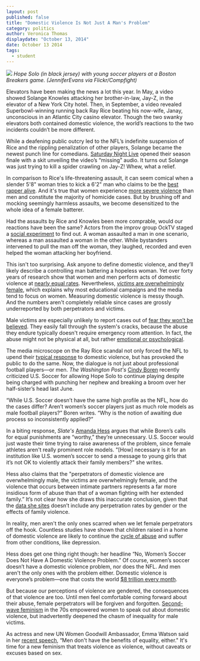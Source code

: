 ```yaml
---
layout: post
published: false
title: "Domestic Violence Is Not Just A Man's Problem"
category: politics
author: Veronica Thomas
displaydate: "October 13, 2014"
date: October 13 2014
tags: 
  - student
---
```


![](http://i57.tinypic.com/14m4a3n.jpg)
_Hope Solo (in black jersey) with young soccer players at a Boston Breakers game. (JenniferEvans via Flickr/Compfight)_

Elevators have been making the news a lot this year. In May, a video showed Solange Knowles attacking her brother-in-law, Jay-Z, in the elevator of a New York City hotel. Then, in September, a video revealed Superbowl-winning running back Ray Rice beating his now-wife, Janay, unconscious in an Atlantic City casino elevator. Though the two swanky elevators both contained domestic violence, the world’s reactions to the two incidents couldn’t be more different. 

While a deafening public outcry led to the NFL’s indefinite suspension of Rice and the rippling penalization of other players, Solange became the newest punch line for comedians. [Saturday Night Live](http://variety.com/2014/tv/news/watch-saturday-night-love-jay-z-solange-knowles-spoof-1201185453/) opened their season finale with a skit unveiling the video’s “missing” audio. It turns out Solange was just trying to kill a spider crawling on Jay-Z! Whew, what a relief.

In comparison to Rice's life-threatening assault, it can seem comical when a slender 5'8" woman tries to kick a 6'2" man who claims to be the [best rapper alive](http://rap.genius.com/Jay-z-best-rapper-alive-lyrics). And it's true that women experience [more severe violence](http://dahmw.org/wp-content/uploads/2008/12/Common-Myths-about-Intimate-Partner-Violence-against-Men2012.pdf) than men and constitute the majority of homicide cases. But by brushing off and mocking seemingly harmless assaults, we become desensitized to the whole idea of a female batterer. 

Had the assaults by Rice and Knowles been more comprable, would our reactions have been the same? Actors from the improv group OckTV staged a [social experiment](http://www.today.com/news/domestic-violence-social-experiment-what-would-you-do-2D80191075) to find out. A woman assaulted a man in one scenario, whereas a man assaulted a woman in the other. While bystanders intervened to pull the man off the woman, they laughed, recorded and even helped the woman attacking her boyfriend.

This isn't too surprising. Ask anyone to define domestic violence, and they’ll likely describe a controlling man battering a hopeless woman. Yet over forty years of research show that women and men perform acts of domestic violence at [nearly equal rates](http://www.nij.gov/topics/crime/intimate-partner-violence/Pages/measuring.aspx). Nevertheless, [_victims_ are overwhelmingly female](http://www.bjs.gov/content/pub/pdf/ndv0312.pdf), which explains why most educational campaigns and the media tend to focus on women. Measuring domestic violence is  messy though. And the numbers aren't completely reliable since cases are grossly underreported by both perpetrators and victims.

Male victims are especially unlikely to report cases out of [fear they won’t be believed](http://www.theguardian.com/commentisfree/2014/mar/12/domestic-violence-male-victims-embarrassment). They easily fall through the system's cracks, because the abuse they endure typically doesn't require emergency room attention. In fact, the abuse might not be physical at all, but rather [emotional or psychological](http://cms350.com/politics/keeping-an-arm-s-length-colleges-not-doing-much-to-address-dating-violence.html).

The media microscope on the Ray Rice scandal not only forced the NFL to upend their [typical response](http://espn.go.com/espnw/news-commentary/article/11553070/why-hope-solo-suspended-team-usa-immediately) to domestic violence, but has provoked the public to do the same. Now, the dialogue is not just about professional football players—or men. _The Washington Post's_ [Cindy Boren](http://www.washingtonpost.com/blogs/early-lead/wp/2014/09/19/hope-solo-and-the-domestic-violence-case-no-one-is-talking-about/) recently criticized U.S. Soccer for allowing Hope Solo to continue playing despite being charged with punching her nephew and breaking a broom over her half-sister’s head last June. 

“While U.S. Soccer doesn’t have the same high profile as the NFL, how do the cases differ? Aren’t women’s soccer players just as much role models as male football players?” Boren writes. “Why is the notion of awaiting due process so inconsistently applied?” 

In a biting response, _Slate's_ [Amanda Hess](http://www.slate.com/articles/double_x/doublex/2014/09/hope_solo_domestic_violence_it_is_very_very_stupid_to_compare_the_soccer.html) argues that while Boren’s calls for equal punishments are “worthy,” they’re unnecessary. U.S. Soccer would just waste their time trying to raise awareness of the problem, since female athletes aren't really prominent role models. "[How] necessary is it for an institution like U.S. women’s soccer to send a message to young girls that it’s not OK to violently attack their family members?" she writes.

Hess also claims that the "perpetrators of domestic violence are overwhelmingly male, the victims are overwhelmingly female, and the violence that occurs between intimate partners represents a far more insidious form of abuse than that of a woman fighting with her extended family.” It’s not clear how she draws this inaccurate conclusion, given that the [data she sites](http://www.bjs.gov/content/pub/pdf/ipvus.pdf) doesn’t include any perpetration rates by gender or the effects of family violence.

In reality, men aren't the only ones scarred when we let female perpetrators off the hook. Countless studies have shown that children raised in a home of domestic violence are likely to continue the [cycle of abuse](http://www.chicagomag.com/Chicago-Magazine/The-312/February-2013/The-Importance-of-Knowing-Why-the-Cycle-of-Domestic-Violence-Is-Hard-to-Break/) and suffer from other conditions, like depression.

Hess does get one thing right though: her headline “No, Women’s Soccer Does Not Have A Domestic Violence Problem.” Of course, women’s soccer doesn’t have a domestic violence problem, nor does the NFL. And men aren't the only ones with the problem either. Domestic violence is everyone’s problem—one that costs the world [$8 trillion every month](http://freakonomics.com/2014/10/02/108967/). 

But because our perceptions of violence are gendered, the consequences of that violence are too. Until men feel comfortable coming forward about their abuse, female perpetrators will be forgiven and forgotten. [Second-wave feminism](http://www.theguardian.com/commentisfree/2011/jun/07/feminism-domestic-violence-men) in the 70s empowered women to speak out about domestic violence, but inadvertently deepened the chasm of inequality for male victims. 

As actress and new UN Women Goodwill Ambassador, Emma Watson said in her [recent speech,](http://www.eonline.com/news/581276/emma-watson-gives-emotional-powerful-speech-at-u-n-about-gender-inequality-check-out-a-transcript-and-a-video) “Men don't have the benefits of equality, either." It's time for a new feminism that treats violence as violence, without caveats or excuses based on sex.


